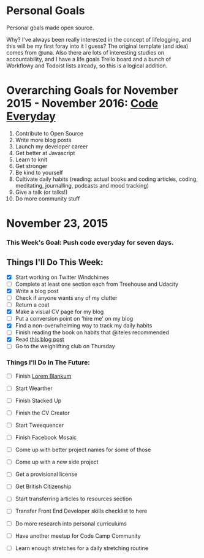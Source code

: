 Personal Goals
==============

Personal goals made open source.

Why? I've always been really interested in the concept of lifelogging, and this will be my first foray into it I guess? The original template (and idea) comes from @una. Also there are lots of interesting studies on accountability, and I have a life goals Trello board and a bunch of Workflowy and Todoist lists already, so this is a logical addition.

# Overarching Goals for November 2015 - November 2016: [Code Everyday](http://www.opentagclosetag.com/push-code-everyday/)

1. Contribute to Open Source
2. Write more blog posts
3. Launch my developer career
4. Get better at Javascript
5. Learn to knit
6. Get stronger
7. Be kind to yourself
8. Cultivate daily habits (reading: actual books and coding articles, coding, meditating, journalling, podcasts and mood tracking)
9. Give a talk (or talks!)
10. Do more community stuff

# November 23, 2015

### This Week's Goal: Push code everyday for seven days.

## Things I'll Do This Week:

- [x] Start working on Twitter Windchimes
- [ ] Complete at least one section each from Treehouse and Udacity
- [x] Write a blog post
- [ ] Check if anyone wants any of my clutter
- [ ] Return a coat
- [X] Make a visual CV page for my blog
- [ ] Put a conversion point on 'hire me' on my blog
- [x] Find a non-overwhelming way to track my daily habits
- [ ] Finish reading the book on habits that @iteles recommended
- [x] Read [this blog post](http://una.github.io/personal-goals-guide/)
- [ ] Go to the weighlifting club on Thursday

### Things I'll Do In The Future:

- [ ] Finish [Lorem Blankum](https://github.com/oluoluoxenfree/lorem-blankum)
- [ ] Start Wearther
- [ ] Finish Stacked Up
- [ ] Finish the CV Creator
- [ ] Start Tweequencer
- [ ] Finish Facebook Mosaic
- [ ] Come up with better project names for some of those
- [ ] Come up with a new side project
- [ ] Get a provisional license
- [ ] Get British Citizenship
- [ ] Start transferring articles to resources section
- [ ] Transfer Front End Developer skills checklist to here
- [ ] Do more research into personal curriculums
- [ ] Have another meetup for Code Camp Community
- [ ] Learn enough stretches for a daily stretching routine


